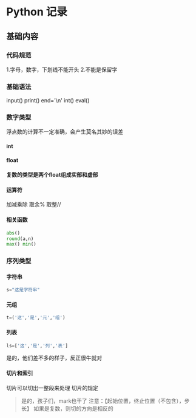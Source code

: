 # Python 记录
## 基础内容
### 代码规范
1.字母，数字，下划线不能开头
2.不能是保留字
### 基础语法
input()
print()
end='\n'
int() eval()
### 数字类型
浮点数的计算不一定准确，会产生莫名其妙的误差
#### int
#### float
#### 复数的类型是两个float组成实部和虚部
#### 运算符
加减乘除
取余%
取整//
#### 相关函数
```py
abs()
round(a,n)
max() min()
```
### 序列类型
#### 字符串
```py
s="这是字符串"
```
#### 元组
```py
t=('这','是','元','组')
```
#### 列表
```py
ls=['这','是','列','表']
```
是的，他们差不多的样子，反正很牛就对
#### 切片和索引
切片可以切出一整段来处理
切片的规定
> 是的，孩子们，mark也干了
> 注意：【起始位置，终止位置（不包含），步长】
> 如果是复数，则切的方向是相反的
